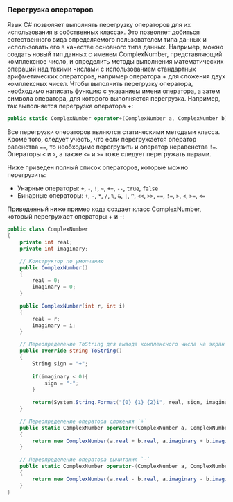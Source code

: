 ### Перегрузка операторов
Язык C# позволяет выполнять перегрузку операторов для их использования в собственных классах.
Это позволяет добиться естественного вида определяемого пользователем типа данных и использовать его 
в качестве основного типа данных. Например, можно создать новый тип данных с именем ComplexNumber, представляющий
комплексное число, и определить методы выполнения математических операций над такими числами с использованием стандартных 
арифметических операторов, например оператора + для сложения двух комплексных чисел.
Чтобы выполнить перегрузку оператора, необходимо написать функцию с указанием имени оператора, а затем символа 
оператора, для которого выполняется перегрузка. Например, так выполняется перегрузка оператора +:

```csharp
public static ComplexNumber operator+(ComplexNumber a, ComplexNumber b)
```

Все перегрузки операторов являются статическими методами класса. Кроме того, 
следует учесть, что если перегружается оператор равенства `==`, 
то необходимо перегрузить и оператор неравенства `!=`. Операторы `<` и `>`,
а также `<=` и `>=` тоже следует перегружать парами.

Ниже приведен полный список операторов, которые можно перегрузить:
- Унарные операторы: `+`, `-`, `!`, `~`, `++`, `--`, `true`, `false`
- Бинарные операторы: `+`, `-`, `*`, `/`, `%`, `&`, `|`, `^`, `<<`, `>>`, `==`, `!=`, `>`, `<`, `>=`, `<=`

Приведенный ниже пример кода создает класс ComplexNumber, который перегружает операторы + и -:
```csharp
public class ComplexNumber
{
    private int real;
    private int imaginary;

    // Конструктор по умолчанию
    public ComplexNumber()
    {
        real = 0;
        imaginary = 0;
    }

    public ComplexNumber(int r, int i)
    {
        real = r;
        imaginary = i;
    }

    // Переопределение ToString для вывода комплексного числа на экран
    public override string ToString()
    {
        String sign = "+";
        
        if(imaginary < 0){
            sign = "-";
        }
        
        return(System.String.Format("{0} {1} {2}i", real, sign, imaginary));
    }

    // Переопределение оператора сложения `+`
    public static ComplexNumber operator+(ComplexNumber a, ComplexNumber b)
    {
        return new ComplexNumber(a.real + b.real, a.imaginary + b.imaginary);
    }

    // Переопределение оператора вычитания `-`
    public static ComplexNumber operator-(ComplexNumber a, ComplexNumber b)
    {
        return new ComplexNumber(a.real - b.real, a.imaginary - b.imaginary);
    }
}
```
